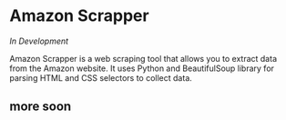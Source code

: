 # Amazon Scrapper
*In Development*

Amazon Scrapper is a web scraping tool that allows you to extract data from the Amazon website. It uses Python and BeautifulSoup library for parsing HTML and CSS selectors to collect data.

## more soon 